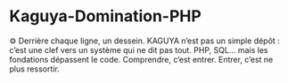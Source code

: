 # Kaguya-Domination-PHP
⚙️ Derrière chaque ligne, un dessein. KAGUYA n’est pas un simple dépôt : c’est une clef vers un système qui ne dit pas tout. PHP, SQL… mais les fondations dépassent le code. Comprendre, c’est entrer. Entrer, c’est ne plus ressortir.
